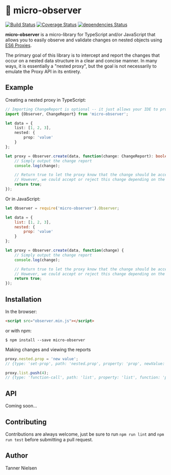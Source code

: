 ﻿# 🔎 micro-observer
[![Build Status](https://travis-ci.org/tannerntannern/micro-observer.svg?branch=master)](https://travis-ci.org/tannerntannern/micro-observer)
[![Coverage Status](https://coveralls.io/repos/github/tannerntannern/micro-observer/badge.svg?branch=master)](https://coveralls.io/github/tannerntannern/micro-observer?branch=master)
[![dependencies Status](https://david-dm.org/tannerntannern/micro-observer/status.svg)](https://david-dm.org/tannerntannern/micro-observer)

**micro-observer** is a micro-library for TypeScript and/or JavaScript that allows you to
easily observe and validate changes on nested objects using
[ES6 Proxies](https://developer.mozilla.org/en-US/docs/Web/JavaScript/Reference/Global_Objects/Proxy).

The primary goal of this library is to intercept and report the changes that occur on a
nested data structure in a clear and concise manner.  In many ways, it is essentially a
"nested proxy", but the goal is not necessarily to emulate the Proxy API in its entirety.

## Example
Creating a nested proxy in TypeScript:
```typescript
// Importing ChangeReport is optional -- it just allows your IDE to provide useful hints
import {Observer, ChangeReport} from 'micro-observer';

let data = {
	list: [1, 2, 3],
	nested: {
		prop: 'value'
	}
};

let proxy = Observer.create(data, function(change: ChangeReport): boolean {
	// Simply output the change report
	console.log(change);	

	// Return true to let the proxy know that the change should be accepted for this example
	// However, we could accept or reject this change depending on the contents of change if we want
	return true;
});
```

Or in JavaScript:
```javascript
let Observer = require('micro-observer').Observer;

let data = {
	list: [1, 2, 3],
	nested: {
		prop: 'value'
	}
};

let proxy = Observer.create(data, function(change) {
	// Simply output the change report
	console.log(change);

	// Return true to let the proxy know that the change should be accepted for this example
	// However, we could accept or reject this change depending on the contents of change if we want
	return true;
});
```

## Installation
In the browser:
```html
<script src="observer.min.js"></script>
```

or with npm:
```
$ npm install --save micro-observer
```

Making changes and viewing the reports
```javascript
proxy.nested.prop = 'new value';
// {type: 'set-prop', path: 'nested.prop', property: 'prop', newValue: 'new value', target: {prop: 'value'}}

proxy.list.push(4);
// {type: 'function-call', path: 'list', property: 'list', function: 'push', arguments: [4], target: [1, 2, 3]}
```

## API
Coming soon...

## Contributing
Contributions are always welcome, just be sure to run `npm run lint` and `npm run test` before
submitting a pull request.

## Author
Tanner Nielsen